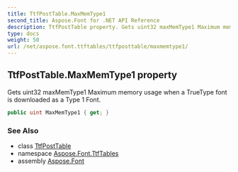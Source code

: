 ```yaml
---
title: TtfPostTable.MaxMemType1
second_title: Aspose.Font for .NET API Reference
description: TtfPostTable property. Gets uint32 maxMemType1 Maximum memory usage when a TrueType font is downloaded as a Type 1 Font
type: docs
weight: 50
url: /net/aspose.font.ttftables/ttfposttable/maxmemtype1/
---
```

## TtfPostTable.MaxMemType1 property

Gets uint32 maxMemType1 Maximum memory usage when a TrueType font is downloaded as a Type 1 Font.

```csharp
public uint MaxMemType1 { get; }
```

### See Also

* class [TtfPostTable](../)
* namespace [Aspose.Font.TtfTables](../../ttfposttable/)
* assembly [Aspose.Font](../../../)


